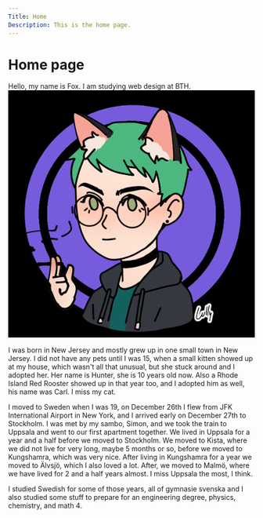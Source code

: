 ```yaml
---
Title: Home
Description: This is the home page.
---
```


Home page
==========================

Hello, my name is Fox. I am studying web design at BTH. 
<img src="/assets/img/icon.png" alt="Image of Fox.">

I was born in New Jersey and mostly grew up in one small town in New Jersey. I did not have any pets until I was 15, when a small kitten showed up at my house, which wasn't all that unusual, but she stuck around and I adopted her. Her name is Hunter, she is 10 years old now. Also a Rhode Island Red Rooster showed up in that year too, and I adopted him as well, his name was Carl. I miss my cat. 
<p>I moved to Sweden when I was 19, on December 26th I flew from JFK International Airport in New York, and I arrived early on December 27th to Stockholm. I was met by my sambo, Simon, and we took the train to Uppsala and went to our first apartment together. We lived in Uppsala for a year and a half before we moved to Stockholm. We moved to Kista, where we did not live for very long, maybe 5 months or so, before we moved to Kungshamra, which was very nice. After living in Kungshamra for a year we moved to Älvsjö, which I also loved a lot. After, we moved to Malmö, where we have lived for 2 and a half years almost. I miss Uppsala the most, I think.</p>
<p>I studied Swedish for some of those years, all of gymnasie svenska and I also studied some stuff to prepare for an engineering degree, physics, chemistry, and math 4.</p>
